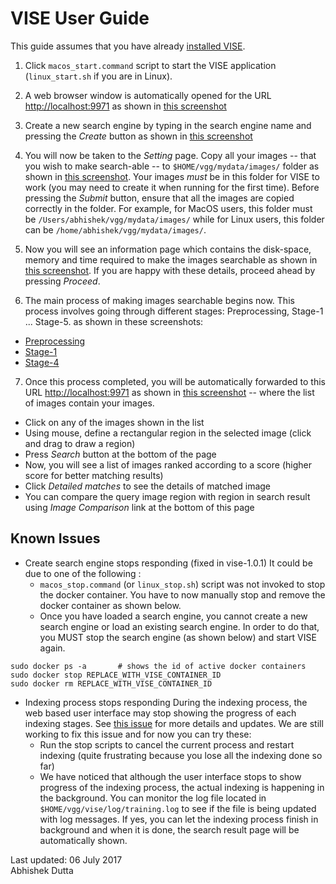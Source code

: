 # VISE User Guide

This guide assumes that you have already [installed VISE](INSTALL.md). 

 1. Click `macos_start.command` script to start the VISE application (`linux_start.sh` if you are in Linux).

 2. A web browser window is automatically opened for the URL [http://localhost:9971](http://localhost:9971) as shown in [this screenshot](docs/help/vise/img/vise_home.png)

 3. Create a new search engine by typing in the search engine name and pressing the *Create* button as shown in [this screenshot](docs/help/vise/img/vise_training_create_search_engine.png)

 4. You will now be taken to the *Setting* page. Copy all your images -- that you wish to make search-able -- to `$HOME/vgg/mydata/images/` folder as shown in [this screenshot](docs/help/vise/img/vise_training_setting.png). Your images *must* be in this folder for VISE to work (you may need to create it when running for the first time). Before pressing the *Submit* button, ensure that all the images are copied correctly in the folder. For example, for MacOS users, this folder must be `/Users/abhishek/vgg/mydata/images/` while for Linux users, this folder can be `/home/abhishek/vgg/mydata/images/`.

 5. Now you will see an information page which contains the disk-space, memory and time required to make the images searchable as shown in [this screenshot](docs/help/vise/img/vise_training_info.png). If you are happy with these details, proceed ahead by pressing *Proceed*.

 6. The main process of making images searchable begins now. This process involves going through different stages: Preprocessing, Stage-1 ... Stage-5. as shown in these screenshots:
   * [Preprocessing](docs/help/vise/img/vise_training_preprocess.png)
   * [Stage-1](docs/help/vise/img/vise_training_stage1.png)
   * [Stage-4](docs/help/vise/img/vise_training_stage4.png)

 7. Once this process completed, you will be automatically forwarded to this URL [http://localhost:9971](http://localhost:9971) as shown in [this screenshot](docs/help/vise/img/vise_load_ox5k.png) -- where the list of images contain your images.
   * Click on any of the images shown in the list
   * Using mouse, define a rectangular region in the selected image (click and drag to draw a region)
   * Press *Search* button at the bottom of the page
   * Now, you will see a list of images ranked according to a score (higher score for better matching results)
   * Click *Detailed matches* to see the details of matched image
   * You can compare the query image region with region in search result using *Image Comparison* link at the bottom of this page

## Known Issues
 * Create search engine stops responding (fixed in vise-1.0.1)
It could be due to one of the following :
   * `macos_stop.command` (or `linux_stop.sh`) script was not invoked to stop the docker container. You have to now manually stop and remove the docker container as shown below.
   * Once you have loaded a search engine, you cannot create a new search engine or load an existing search engine. In order to do that, you MUST stop the search engine (as shown below) and start VISE again.
```
sudo docker ps -a       # shows the id of active docker containers
sudo docker stop REPLACE_WITH_VISE_CONTAINER_ID
sudo docker rm REPLACE_WITH_VISE_CONTAINER_ID
```

 * Indexing process stops responding
During the indexing process, the web based user interface may stop showing the progress of each indexing stages. See [this issue](https://gitlab.com/vgg/vise/issues/11) for more details and updates. We are still working to fix this issue and for now you can try these:
   * Run the stop scripts to cancel the current process and restart indexing (quite frustrating because you lose all the indexing done so far)
   * We have noticed that although the user interface stops to show progress of the indexing process, the actual indexing is happening in the background. You can monitor the log file located in `$HOME/vgg/vise/log/training.log` to see if the file is being updated with log messages. If yes, you can let the indexing process finish in background and when it is done, the search result page will be automatically shown.

Last updated: 06 July 2017  
Abhishek Dutta

